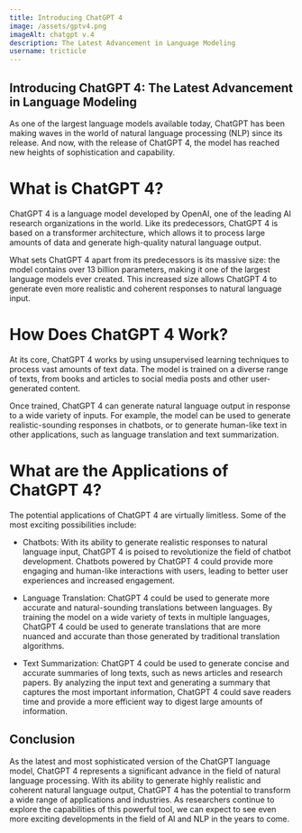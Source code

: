 ```yaml
---
title: Introducing ChatGPT 4
image: /assets/gptv4.png
imageAlt: chatgpt v.4
description: The Latest Advancement in Language Modeling
username: tricticle
---
```


## Introducing ChatGPT 4: The Latest Advancement in Language Modeling
As one of the largest language models available today, ChatGPT has been making waves in the world of natural language processing (NLP) since its release. And now, with the release of ChatGPT 4, the model has reached new heights of sophistication and capability.

# What is ChatGPT 4?
ChatGPT 4 is a language model developed by OpenAI, one of the leading AI research organizations in the world. Like its predecessors, ChatGPT 4 is based on a transformer architecture, which allows it to process large amounts of data and generate high-quality natural language output.

What sets ChatGPT 4 apart from its predecessors is its massive size: the model contains over 13 billion parameters, making it one of the largest language models ever created. This increased size allows ChatGPT 4 to generate even more realistic and coherent responses to natural language input.

# How Does ChatGPT 4 Work?
At its core, ChatGPT 4 works by using unsupervised learning techniques to process vast amounts of text data. The model is trained on a diverse range of texts, from books and articles to social media posts and other user-generated content.

Once trained, ChatGPT 4 can generate natural language output in response to a wide variety of inputs. For example, the model can be used to generate realistic-sounding responses in chatbots, or to generate human-like text in other applications, such as language translation and text summarization.

# What are the Applications of ChatGPT 4?
The potential applications of ChatGPT 4 are virtually limitless. Some of the most exciting possibilities include:

- Chatbots: With its ability to generate realistic responses to natural language input, ChatGPT 4 is poised to revolutionize the field of chatbot development. Chatbots powered by ChatGPT 4 could provide more engaging and human-like interactions with users, leading to better user experiences and increased engagement.

- Language Translation: ChatGPT 4 could be used to generate more accurate and natural-sounding translations between languages. By training the model on a wide variety of texts in multiple languages, ChatGPT 4 could be used to generate translations that are more nuanced and accurate than those generated by traditional translation algorithms.

- Text Summarization: ChatGPT 4 could be used to generate concise and accurate summaries of long texts, such as news articles and research papers. By analyzing the input text and generating a summary that captures the most important information, ChatGPT 4 could save readers time and provide a more efficient way to digest large amounts of information.

## Conclusion
As the latest and most sophisticated version of the ChatGPT language model, ChatGPT 4 represents a significant advance in the field of natural language processing. With its ability to generate highly realistic and coherent natural language output, ChatGPT 4 has the potential to transform a wide range of applications and industries. As researchers continue to explore the capabilities of this powerful tool, we can expect to see even more exciting developments in the field of AI and NLP in the years to come.